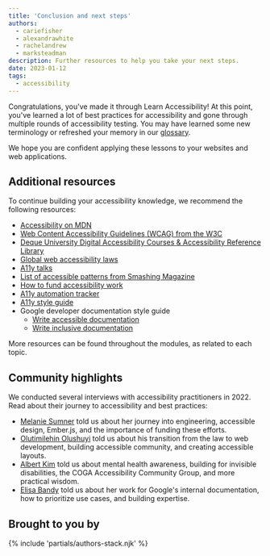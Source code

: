 ```yaml
---
title: 'Conclusion and next steps'
authors:
  - cariefisher
  - alexandrawhite
  - rachelandrew
  - marksteadman
description: Further resources to help you take your next steps.
date: 2023-01-12
tags:
  - accessibility
---
```


Congratulations, you've made it through Learn Accessibility! At this point,
you've learned a lot of best practices for accessibility and gone through
multiple rounds of accessibility testing. You may have learned some new
terminology or refreshed your memory in our
[glossary](/learn/accessibility/glossary/).

We hope you are confident applying these lessons to your websites and web
applications.

## Additional resources

To continue building your accessibility knowledge, we recommend the following
resources:

* [Accessibility on MDN](https://developer.mozilla.org/docs/Web/Accessibility)
* [Web Content Accessibility Guidelines (WCAG) from the W3C](https://www.w3.org/WAI/standards-guidelines/)
* [Deque University Digital Accessibility Courses & Accessibility Reference Library](https://dequeuniversity.com/)
* [Global web accessibility laws](https://www.w3.org/WAI/policies/)
* [A11y talks](https://a11ytalks.com/)
* [List of accessible patterns from Smashing Magazine](https://www.smashingmagazine.com/the-smashing-newsletter/smashing-newsletter-issue-289/)
* [How to fund accessibility work](https://pleasefunda11y.com/)
* [A11y automation tracker](https://a11y-automation.dev/)
* [A11y style guide](https://a11y-style-guide.com/style-guide/)
* Google developer documentation style guide
    * [Write accessible documentation](https://developers.google.com/style/accessibility)
    * [Write inclusive documentation](https://developers.google.com/style/inclusive-documentation)

More resources can be found throughout the modules, as related to each topic.

## Community highlights

We conducted several interviews with accessibility practitioners in 2022. Read about their journey to accessibility and best practices:

* [Melanie Sumner](/community-highlight-melanie/) told us about her journey
  into engineering, accessible design, Ember.js, and the importance of funding
  these efforts.
* [Olutimilehin Olushuyi](/community-highlight-shuyi/) told us about his
  transition from the law to web development, building accessible community,
  and creating accessible layouts.
* [Albert Kim](/community-highlight-albert-kim/) told us about mental health 
  awareness, building for invisible disabilities, the  COGA Accessibility
  Community Group, and more practical wisdom.
* [Elisa Bandy](/community-highlight-elisa/) told us about her work for
  Google's internal documentation, how to prioritize use cases, and building
  expertise.

## Brought to you by

{% include 'partials/authors-stack.njk' %}
